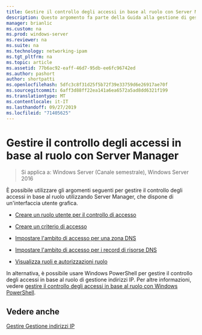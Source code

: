 ```yaml
---
title: Gestire il controllo degli accessi in base al ruolo con Server Manager
description: Questo argomento fa parte della Guida alla gestione di gestione indirizzi IP in Windows Server 2016.
manager: brianlic
ms.custom: na
ms.prod: windows-server
ms.reviewer: na
ms.suite: na
ms.technology: networking-ipam
ms.tgt_pltfrm: na
ms.topic: article
ms.assetid: 77b6ac92-eaff-46d7-95db-ee6fc96742ed
ms.author: pashort
author: shortpatti
ms.openlocfilehash: 5dfc3c8f31d25f5b72f39e33759d6e26917ae70f
ms.sourcegitcommit: 6aff3d88ff22ea141a6ea6572a5ad8dd6321f199
ms.translationtype: MT
ms.contentlocale: it-IT
ms.lasthandoff: 09/27/2019
ms.locfileid: "71405625"
---
```

# <a name="manage-role-based-access-control-with-server-manager"></a>Gestire il controllo degli accessi in base al ruolo con Server Manager

>Si applica a: Windows Server (Canale semestrale), Windows Server 2016

È possibile utilizzare gli argomenti seguenti per gestire il controllo degli accessi in base al ruolo utilizzando Server Manager, che dispone di un'interfaccia utente grafica.  
  
-   [Creare un ruolo utente per il controllo di accesso](../../technologies/ipam/Create-a-User-Role-for-Access-Control.md)  
  
-   [Creare un criterio di accesso](../../technologies/ipam/Create-an-Access-Policy.md)  
  
-   [Impostare l'ambito di accesso per una zona DNS](../../technologies/ipam/Set-Access-Scope-for-a-DNS-Zone.md)
  
-   [Impostare l'ambito di accesso per i record di risorse DNS](../../technologies/ipam/Set-Access-Scope-for-DNS-Resource-Records.md)
  
-   [Visualizza ruoli e autorizzazioni ruolo](../../technologies/ipam/View-Roles-and-Role-Permissions.md)
  
In alternativa, è possibile usare Windows PowerShell per gestire il controllo degli accessi in base al ruolo di gestione indirizzi IP. Per altre informazioni, vedere [gestire il controllo degli accessi in base al ruolo con Windows PowerShell](../../technologies/ipam/Manage-Role-Based-Access-Control-with-Windows-PowerShell.md).
  
## <a name="see-also"></a>Vedere anche  
[Gestire Gestione indirizzi IP](Manage-IPAM.md)  
  


